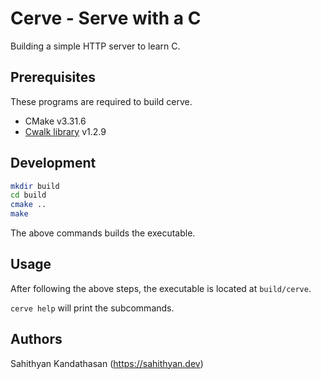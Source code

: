 # Cerve - Serve with a C

Building a simple HTTP server to learn C.

## Prerequisites

These programs are required to build cerve. 

- CMake v3.31.6
- [Cwalk library](https://github.com/likle/cwalk/tree/stable) v1.2.9
 
## Development

```bash
mkdir build
cd build
cmake ..
make
```

The above commands builds the executable.

## Usage

After following the above steps, the executable is located at `build/cerve`.

`cerve help` will print the subcommands.

## Authors

Sahithyan Kandathasan (https://sahithyan.dev)
